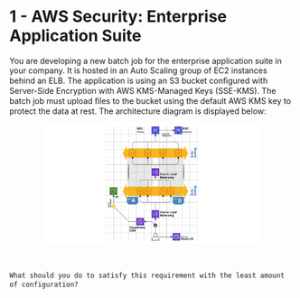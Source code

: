 # 1 - AWS Security: Enterprise Application Suite

You are developing a new batch job for the enterprise application suite in your company. It is hosted in an Auto Scaling group of EC2 instances behind an ELB. The application is using an S3 bucket conﬁgured with Server-Side Encryption with AWS KMS-Managed Keys (SSE-KMS). The batch job must upload ﬁles to the bucket using the default AWS KMS key to protect the data at rest. The architecture diagram is displayed below:

<p align="center">
<img src="../assets/diagrams/Picture 1.png?raw=true" style="background-color:white" width="75%">
</p>

<br>

```
What should you do to satisfy this requirement with the least amount of configuration?
```


